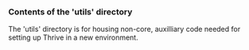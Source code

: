 ### Contents of the 'utils' directory

The 'utils' directory is for housing non-core, auxilliary code needed for setting up 
Thrive in a new environment.   